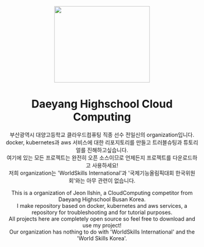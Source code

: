 <p align="center"><img src="https://user-images.githubusercontent.com/86287920/185669488-e3ca254d-d1ce-4456-97e9-d637329f2077.PNG" width="250" height="200"></p>
<h1 align="center">Daeyang Highschool Cloud Computing</h1>

<p align="center">
    부산광역시 대양고등학교 클라우드컴퓨팅 직종 선수 전일신의 organization입니다.
    <br>
    docker, kubernetes과 aws 서비스에 대한 리포지토리를 만들고 트러블슈팅과 튜토리얼를 진해하고싶습니다.
    <br>
    여기에 있는 모든 프로젝트는 완전히 오픈 소스이므로 언제든지 프로젝트를 다운로드하고 사용하세요!
    <br>
    저희 organization는 'WorldSkills International'과 '국제기능올림픽대회 한국위원회'와는 아무 관련이 없습니다.
</p>

<p align="center">
    This is a organization of Jeon Ilshin, a CloudComputing competitor from Daeyang Highschool Busan Korea.
    <br>
    I make repository based on docker, kubernetes and aws services, a repository for troubleshooting and for tutorial purposes.
    <br>
    All projects here are completely open source so feel free to download and use my project!
    <br>
    Our organization has nothing to do with 'WorldSkills International' and the 'World Skills Korea'.
</p>
